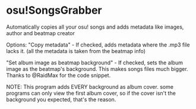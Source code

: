 # osu!SongsGrabber
Automatically copies all your osu! songs and adds metadata like images, author and beatmap creator

Options:
"Copy metadata" - If checked, adds metadata where the .mp3 file lacks it. (all the metadata is taken from the beatmap info)

"Set album image as beatmap background" - If checked, sets the album image as the beatmap's background. This makes songs files much bigger.
Thanks to @RaidMax for the code snippet.

NOTE: This program adds EVERY background as album cover. some programs can only view the first album cover, so if the cover isn't the background you expected, that's the reason.
